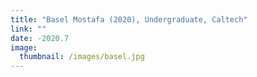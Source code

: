 ```yaml
---
title: "Basel Mostafa (2020), Undergraduate, Caltech"
link: ""
date: -2020.7
image: 
  thumbnail: /images/basel.jpg
---
```


